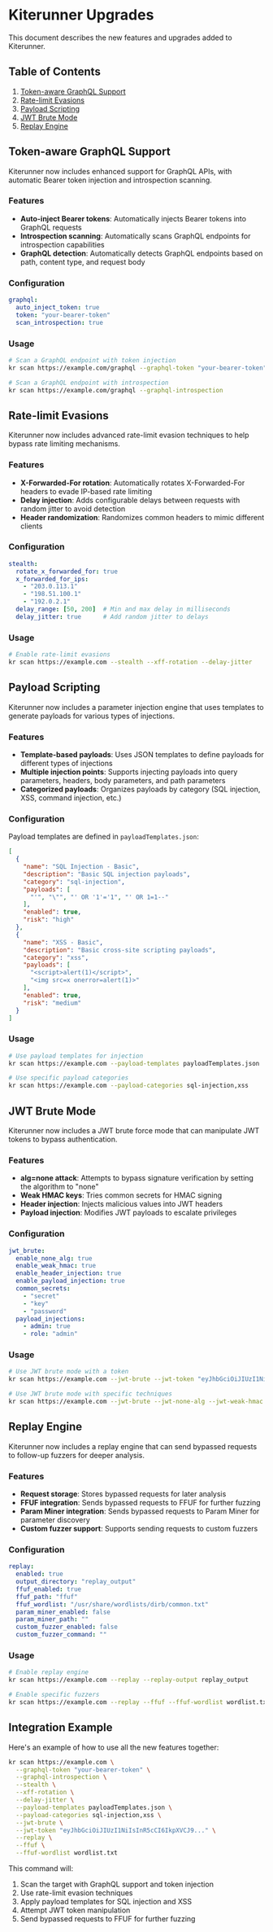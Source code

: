# Kiterunner Upgrades

This document describes the new features and upgrades added to Kiterunner.

## Table of Contents

1. [Token-aware GraphQL Support](#token-aware-graphql-support)
2. [Rate-limit Evasions](#rate-limit-evasions)
3. [Payload Scripting](#payload-scripting)
4. [JWT Brute Mode](#jwt-brute-mode)
5. [Replay Engine](#replay-engine)

## Token-aware GraphQL Support

Kiterunner now includes enhanced support for GraphQL APIs, with automatic Bearer token injection and introspection scanning.

### Features

- **Auto-inject Bearer tokens**: Automatically injects Bearer tokens into GraphQL requests
- **Introspection scanning**: Automatically scans GraphQL endpoints for introspection capabilities
- **GraphQL detection**: Automatically detects GraphQL endpoints based on path, content type, and request body

### Configuration

```yaml
graphql:
  auto_inject_token: true
  token: "your-bearer-token"
  scan_introspection: true
```

### Usage

```bash
# Scan a GraphQL endpoint with token injection
kr scan https://example.com/graphql --graphql-token "your-bearer-token"

# Scan a GraphQL endpoint with introspection
kr scan https://example.com/graphql --graphql-introspection
```

## Rate-limit Evasions

Kiterunner now includes advanced rate-limit evasion techniques to help bypass rate limiting mechanisms.

### Features

- **X-Forwarded-For rotation**: Automatically rotates X-Forwarded-For headers to evade IP-based rate limiting
- **Delay injection**: Adds configurable delays between requests with random jitter to avoid detection
- **Header randomization**: Randomizes common headers to mimic different clients

### Configuration

```yaml
stealth:
  rotate_x_forwarded_for: true
  x_forwarded_for_ips:
    - "203.0.113.1"
    - "198.51.100.1"
    - "192.0.2.1"
  delay_range: [50, 200]  # Min and max delay in milliseconds
  delay_jitter: true      # Add random jitter to delays
```

### Usage

```bash
# Enable rate-limit evasions
kr scan https://example.com --stealth --xff-rotation --delay-jitter
```

## Payload Scripting

Kiterunner now includes a parameter injection engine that uses templates to generate payloads for various types of injections.

### Features

- **Template-based payloads**: Uses JSON templates to define payloads for different types of injections
- **Multiple injection points**: Supports injecting payloads into query parameters, headers, body parameters, and path parameters
- **Categorized payloads**: Organizes payloads by category (SQL injection, XSS, command injection, etc.)

### Configuration

Payload templates are defined in `payloadTemplates.json`:

```json
[
  {
    "name": "SQL Injection - Basic",
    "description": "Basic SQL injection payloads",
    "category": "sql-injection",
    "payloads": [
      "'", "\"", "' OR '1'='1", "' OR 1=1--"
    ],
    "enabled": true,
    "risk": "high"
  },
  {
    "name": "XSS - Basic",
    "description": "Basic cross-site scripting payloads",
    "category": "xss",
    "payloads": [
      "<script>alert(1)</script>",
      "<img src=x onerror=alert(1)>"
    ],
    "enabled": true,
    "risk": "medium"
  }
]
```

### Usage

```bash
# Use payload templates for injection
kr scan https://example.com --payload-templates payloadTemplates.json

# Use specific payload categories
kr scan https://example.com --payload-categories sql-injection,xss
```

## JWT Brute Mode

Kiterunner now includes a JWT brute force mode that can manipulate JWT tokens to bypass authentication.

### Features

- **alg=none attack**: Attempts to bypass signature verification by setting the algorithm to "none"
- **Weak HMAC keys**: Tries common secrets for HMAC signing
- **Header injection**: Injects malicious values into JWT headers
- **Payload injection**: Modifies JWT payloads to escalate privileges

### Configuration

```yaml
jwt_brute:
  enable_none_alg: true
  enable_weak_hmac: true
  enable_header_injection: true
  enable_payload_injection: true
  common_secrets:
    - "secret"
    - "key"
    - "password"
  payload_injections:
    - admin: true
    - role: "admin"
```

### Usage

```bash
# Use JWT brute mode with a token
kr scan https://example.com --jwt-brute --jwt-token "eyJhbGciOiJIUzI1NiIsInR5cCI6IkpXVCJ9..."

# Use JWT brute mode with specific techniques
kr scan https://example.com --jwt-brute --jwt-none-alg --jwt-weak-hmac
```

## Replay Engine

Kiterunner now includes a replay engine that can send bypassed requests to follow-up fuzzers for deeper analysis.

### Features

- **Request storage**: Stores bypassed requests for later analysis
- **FFUF integration**: Sends bypassed requests to FFUF for further fuzzing
- **Param Miner integration**: Sends bypassed requests to Param Miner for parameter discovery
- **Custom fuzzer support**: Supports sending requests to custom fuzzers

### Configuration

```yaml
replay:
  enabled: true
  output_directory: "replay_output"
  ffuf_enabled: true
  ffuf_path: "ffuf"
  ffuf_wordlist: "/usr/share/wordlists/dirb/common.txt"
  param_miner_enabled: false
  param_miner_path: ""
  custom_fuzzer_enabled: false
  custom_fuzzer_command: ""
```

### Usage

```bash
# Enable replay engine
kr scan https://example.com --replay --replay-output replay_output

# Enable specific fuzzers
kr scan https://example.com --replay --ffuf --ffuf-wordlist wordlist.txt
```

## Integration Example

Here's an example of how to use all the new features together:

```bash
kr scan https://example.com \
  --graphql-token "your-bearer-token" \
  --graphql-introspection \
  --stealth \
  --xff-rotation \
  --delay-jitter \
  --payload-templates payloadTemplates.json \
  --payload-categories sql-injection,xss \
  --jwt-brute \
  --jwt-token "eyJhbGciOiJIUzI1NiIsInR5cCI6IkpXVCJ9..." \
  --replay \
  --ffuf \
  --ffuf-wordlist wordlist.txt
```

This command will:
1. Scan the target with GraphQL support and token injection
2. Use rate-limit evasion techniques
3. Apply payload templates for SQL injection and XSS
4. Attempt JWT token manipulation
5. Send bypassed requests to FFUF for further fuzzing